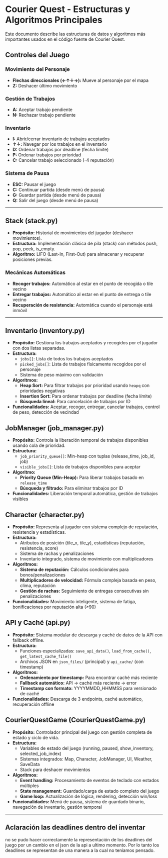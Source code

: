 # Courier Quest - Estructuras y Algoritmos Principales

Este documento describe las estructuras de datos y algoritmos más importantes usados en el código fuente de Courier Quest.

## Controles del Juego

### Movimiento del Personaje
- **Flechas direccionales (←↑↓→):** Mueve al personaje por el mapa
- **Z:** Deshacer último movimiento

### Gestión de Trabajos
- **A:** Aceptar trabajo pendiente
- **N:** Rechazar trabajo pendiente

### Inventario
- **I:** Abrir/cerrar inventario de trabajos aceptados
- **↑↓:** Navegar por los trabajos en el inventario
- **D:** Ordenar trabajos por deadline (fecha límite)
- **P:** Ordenar trabajos por prioridad
- **C:** Cancelar trabajo seleccionado (-4 reputación)

### Sistema de Pausa
- **ESC:** Pausar el juego
- **C:** Continuar partida (desde menú de pausa)
- **G:** Guardar partida (desde menú de pausa)
- **Q:** Salir del juego (desde menú de pausa)


---

## Stack (stack.py)
- **Propósito:** Historial de movimientos del jugador (deshacer movimientos).
- **Estructura:** Implementación clásica de pila (stack) con métodos push, pop, peek, is_empty.
- **Algoritmo:** LIFO (Last-In, First-Out) para almacenar y recuperar posiciones previas.

### Mecánicas Automáticas
- **Recoger trabajos:** Automático al estar en el punto de recogida o tile vecino
- **Entregar trabajos:** Automático al estar en el punto de entrega o tile vecino
- **Recuperación de resistencia:** Automática cuando el personaje está inmóvil

---

## Inventario (inventory.py)
- **Propósito:** Gestiona los trabajos aceptados y recogidos por el jugador con dos listas separadas.
- **Estructura:** 
  - `jobs[]`: Lista de todos los trabajos aceptados
  - `picked_jobs[]`: Lista de trabajos físicamente recogidos por el personaje
  - Sistema de peso máximo con validación
- **Algoritmos:**
  - **Heap Sort:** Para filtrar trabajos por prioridad usando `heapq` con prioridades negativas
  - **Insertion Sort:** Para ordenar trabajos por deadline (fecha límite)
  - **Búsqueda lineal:** Para cancelación de trabajos por ID
- **Funcionalidades:** Aceptar, recoger, entregar, cancelar trabajos, control de peso, detección de vecindad

## JobManager (job_manager.py)
- **Propósito:** Controla la liberación temporal de trabajos disponibles usando cola de prioridad.
- **Estructura:** 
  - `job_priority_queue[]`: Min-heap con tuplas (release_time, job_id, job)
  - `visible_jobs[]`: Lista de trabajos disponibles para aceptar
- **Algoritmo:** 
  - **Priority Queue (Min-Heap):** Para liberar trabajos basado en `release_time`
  - **Búsqueda y filtrado:** Para eliminar trabajos por ID
- **Funcionalidades:** Liberación temporal automática, gestión de trabajos visibles

## Character (character.py)
- **Propósito:** Representa al jugador con sistema complejo de reputación, resistencia y estadísticas.
- **Estructura:** 
  - Atributos de posición (tile_x, tile_y), estadísticas (reputación, resistencia, score)
  - Sistema de rachas y penalizaciones
  - Inventario integrado, sistema de movimiento con multiplicadores
- **Algoritmos:**
  - **Sistema de reputación:** Cálculos condicionales para bonos/penalizaciones
  - **Multiplicadores de velocidad:** Fórmula compleja basada en peso, clima, reputación
  - **Gestión de rachas:** Seguimiento de entregas consecutivas sin penalizaciones
- **Funcionalidades:** Movimiento inteligente, sistema de fatiga, bonificaciones por reputación alta (≥90)

## API y Caché (api.py)
- **Propósito:** Sistema modular de descarga y caché de datos de la API con fallback offline.
- **Estructura:** 
  - Funciones especializadas: `save_api_data()`, `load_from_cache()`, `get_latest_cache_file()`
  - Archivos JSON en `json_files/` (principal) y `api_cache/` (con timestamp)
- **Algoritmos:**
  - **Ordenamiento por timestamp:** Para encontrar caché más reciente
  - **Fallback automático:** API → caché más reciente → error
  - **Timestamp con formato:** YYYYMMDD_HHMMSS para versionado de caché
- **Funcionalidades:** Descarga de 3 endpoints, caché automático, recuperación offline

## CourierQuestGame (CourierQuestGame.py)
- **Propósito:** Controlador principal del juego con gestión completa de estado y ciclo de vida.
- **Estructura:**
  - Variables de estado del juego (running, paused, show_inventory, selected_job_index)
  - Sistemas integrados: Map, Character, JobManager, UI, Weather, SaveData
  - Stack para deshacer movimientos
- **Algoritmos:**
  - **Event handling:** Procesamiento de eventos de teclado con estados múltiples
  - **State management:** Guardado/carga de estado completo del juego
  - **Game loop:** Actualización de lógica, rendering, detección win/loss
- **Funcionalidades:** Menú de pausa, sistema de guardado binario, navegación de inventario, gestión temporal

---
## Aclaración las deadlines dentro del inventar
no se pudo hacer correctamente la representación de los deadlines del juego por un cambio en el json de la api a ultimo momento.
Por lo tanto los deadlines se representan de una manera a la cual no teníamos pensado.
